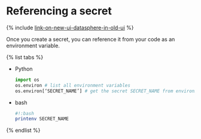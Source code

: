 # Referencing a secret

{% include [link-on-new-ui-datasphere-in-old-ui](../../../_includes/datasphere/datasphere-old-note.md) %}

Once you create a secret, you can reference it from your code as an environment variable.

{% list tabs %}

- Python

   ```python
   import os
   os.environ # list all environment variables
   os.environ[‘SECRET_NAME’] # get the secret SECRET_NAME from environment variables
   ```

- bash

   ```bash
   #!:bash
   printenv SECRET_NAME
   ```

{% endlist %}